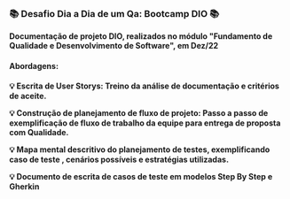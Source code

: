 ### 📚 Desafio Dia a Dia de um Qa: Bootcamp DIO 📚
**Documentação de projeto DIO, realizados no módulo "Fundamento de Qualidade e Desenvolvimento de Software", em Dez/22**
#### Abordagens:
**💡 Escrita de User Storys: Treino da análise de documentação e critérios de aceite.** 
 
**💡 Construção de planejamento de fluxo de projeto: Passo a passo de exemplificação de fluxo de trabalho da equipe para entrega de proposta com Qualidade.**
  
**💡 Mapa mental descritivo do planejamento de testes, exemplificando caso de teste , cenários possíveis e estratégias utilizadas.** 
 
**💡 Documento de escrita de casos de teste em modelos Step By Step e Gherkin** 
